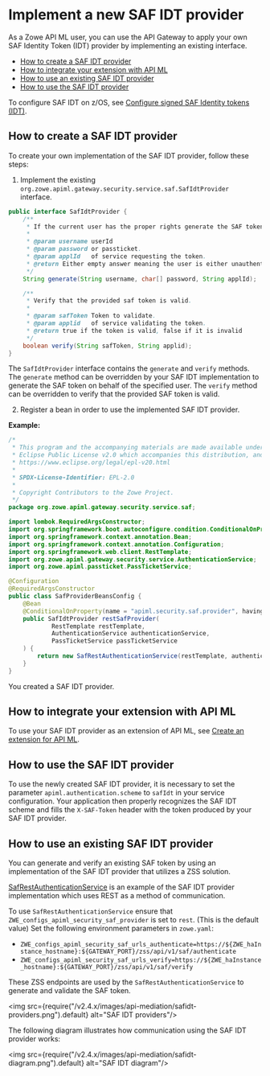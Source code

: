 # Implement a new SAF IDT provider

As a Zowe API ML user, you can use the API Gateway to apply your own SAF Identity Token (IDT) provider by implementing 
an existing interface.

- [How to create a SAF IDT provider](#how-to-create-a-saf-idt-provider)
- [How to integrate your extension with API ML](#how-to-integrate-your-extension-with-api-ml)
- [How to use an existing SAF IDT provider](#how-to-use-an-existing-saf-idt-provider)
- [How to use the SAF IDT provider](#how-to-use-the-saf-idt-provider)

To configure SAF IDT on z/OS, see [Configure signed SAF Identity tokens (IDT)](../../user-guide/configure-zos-system.md#configure-signed-saf-identity-tokens-idt). 

## How to create a SAF IDT provider

To create your own implementation of the SAF IDT provider, follow these steps:

1. Implement the existing `org.zowe.apiml.gateway.security.service.saf.SafIdtProvider` interface. 

```java
public interface SafIdtProvider {
    /**
     * If the current user has the proper rights generate the SAF token on its behalf and return it back.
     *
     * @param username userId
     * @param password or passticket.
     * @param applId   of service requesting the token.
     * @return Either empty answer meaning the user is either unauthenticated or doesn't have the proper rights.
     */
    String generate(String username, char[] password, String applId);

    /**
     * Verify that the provided saf token is valid.
     *
     * @param safToken Token to validate.
     * @param applid   of service validating the token.
     * @return true if the token is valid, false if it is invalid
     */
    boolean verify(String safToken, String applid);
}
```

The `SafIdtProvider` interface contains the `generate` and `verify` methods. The `generate` method can be overridden by your SAF IDT implementation to generate the SAF token on behalf of the specified user. The `verify` method can be overridden to verify that the provided SAF token is valid.

2. Register a bean in order to use the implemented SAF IDT provider.

**Example:**

```java
/*
 * This program and the accompanying materials are made available under the terms of the
 * Eclipse Public License v2.0 which accompanies this distribution, and is available at
 * https://www.eclipse.org/legal/epl-v20.html
 *
 * SPDX-License-Identifier: EPL-2.0
 *
 * Copyright Contributors to the Zowe Project.
 */
package org.zowe.apiml.gateway.security.service.saf;

import lombok.RequiredArgsConstructor;
import org.springframework.boot.autoconfigure.condition.ConditionalOnProperty;
import org.springframework.context.annotation.Bean;
import org.springframework.context.annotation.Configuration;
import org.springframework.web.client.RestTemplate;
import org.zowe.apiml.gateway.security.service.AuthenticationService;
import org.zowe.apiml.passticket.PassTicketService;

@Configuration
@RequiredArgsConstructor
public class SafProviderBeansConfig {
    @Bean
    @ConditionalOnProperty(name = "apiml.security.saf.provider", havingValue = "rest")
    public SafIdtProvider restSafProvider(
            RestTemplate restTemplate,
            AuthenticationService authenticationService,
            PassTicketService passTicketService
    ) {
        return new SafRestAuthenticationService(restTemplate, authenticationService, passTicketService);
    }
}
```

You created a SAF IDT provider. 
## How to integrate your extension with API ML

To use your SAF IDT provider as an extension of API ML, see [Create an extension for API ML](create-apiml-extension.md).

## How to use the SAF IDT provider

To use the newly created SAF IDT provider, it is necessary to set the parameter `apiml.authentication.scheme` to `safIdt` in your service configuration.
Your application then properly recognizes the SAF IDT scheme and fills the `X-SAF-Token` header with the token produced by your SAF IDT provider. 

## How to use an existing SAF IDT provider

You can generate and verify an existing SAF token by using an implementation of the SAF IDT provider that utilizes a ZSS solution. 

[SafRestAuthenticationService](https://github.com/zowe/api-layer/blob/master/gateway-service/src/main/java/org/zowe/apiml/gateway/security/service/saf/SafRestAuthenticationService.java) is an example of the SAF IDT provider implementation which uses REST as a method of communication.

To use `SafRestAuthenticationService` ensure that `ZWE_configs_apiml_security_saf_provider` is set to `rest`. (This is the default value)
Set the following environment parameters in `zowe.yaml`:

* `ZWE_configs_apiml_security_saf_urls_authenticate=https://${ZWE_haInstance_hostname}:${GATEWAY_PORT}/zss/api/v1/saf/authenticate`
* `ZWE_configs_apiml_security_saf_urls_verify=https://${ZWE_haInstance_hostname}:${GATEWAY_PORT}/zss/api/v1/saf/verify`

These ZSS endpoints are used by the `SafRestAuthenticationService` to generate and validate the SAF token.

<img src={require("/v2.4.x/images/api-mediation/safidt-providers.png").default} alt="SAF IDT providers"/>

The following diagram illustrates how communication using the SAF IDT provider works:

<img src={require("/v2.4.x/images/api-mediation/safidt-diagram.png").default} alt="SAF IDT diagram"/>


